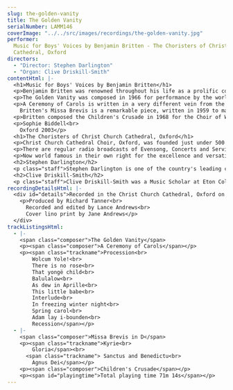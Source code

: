 ```yaml
---
slug: the-golden-vanity
title: The Golden Vanity
serialNumber: LAMM146
coverImage: "../../src/images/recordings/the-golden-vanity.jpg"
performer:
  Music for Boys' Voices by Benjamin Britten - The Choristers of Christ Church
  Cathedral, Oxford
directors:
  - "Director: Stephen Darlington"
  - "Organ: Clive Driskill-Smith"
contentHtml: |-
  <h1>Music for Boys' Voices by Benjamin Britten</h1>
  <p>Benjamin Britten was renowned throughout his life as a prolific composer of children's music, and his affection for young people and interest in their world was a defining characteristic of his personality as an artist. In addition to this he showed an enduring affinity for choral writing, and - combining these two interests - the pieces on this disc represent some of the best examples of his music for young voices. Britten began writing for choirs whilst still at school, including in his early output such works as the Hymn to the Virgin and A Boy was Born. He never compromised his often highly modernistic style when writing for young performers, and always managed to challenge his singers' technical abilities as well as cover a broad spectrum of emotions in his works for children.</p>
  <p>The Golden Vanity was composed in 1966 for performance by the world-famous Vienna Boys' Choir, who commissioned it from Britten and went on to perform it at the Aldeburgh Festival. A vaudeville on the old English ballad of the same name, the work's double chorus of trebles tells the story of a sea battle with Turkish pirates, the humble cabin-boy who saves the day, and a treacherous sea-captain who refuses to keep the promise of his daughter's hand in marriage and lets the hero drown. The music is permeated by folk-like shapes that bring to mind traditional English sea-shanties, although an undertone of dissonance and chromaticism reminds us that the story is in fact a dark one of betrayal and death. In his use of folk-song idioms Britten shares an interest with older composers such as Vaughan Williams, but the melodies are treated in a very different manner from the style of his predecessors. The work's pungent harmonies (including abundant semitonal clashes in the piano part) help to create an uncomfortable and at times even raucous effect. Although The Golden Vanity initially appears to be a more lighthearted work than the Children's Crusade, we are nonetheless presented with a tragic, typically Britten-esque hero; the lonely, suffering boy, abandoned by all those around him. It is worth noting that Britten's own schooldays were deeply unhappy, and it is probable that feelings about his own lonely youth are reflected in music such as this.</p>
  <p>A Ceremony of Carols is written in a very different vein from the Children's Crusade and The Golden Vanity, possessing as it does rather more of a sense of innocence and bright exuberance. The dissonance level is much lower in this earlier work, but although imbued with energy and brim-full with singable melodies there are also numerous effective passages of a more reflective nature. Written in the depths of wartime, this is undoubtedly Britten's most famous work for boys' voices. Nonetheless, although the piece is scored for a three-part choir of trebles with harp accompaniment, its first performance - in Norwich Castle in December 1942 - was given by the women of London's Fleet Street Choir. Britten composed much of A Ceremony of Carols whilst travelling back from America to England by ship, and his choice to write what has come to be seen as such a self-evidently “English” work can be interpreted as an expression of his feelings on returning home after his exile. Setting early carol texts, Britten creates a wide range of effects from his little group - different movements feature soloists (including the particularly haunting This Yongë Childe), playful rhythmic writing (Adam lay i-bounden) and the use of canon (in the bravura choral showpiece, This little Babe). Unifying the whole cycle is the plainsong antiphon, Hodie Christus Natus Est, an ancient chant from the Christmas liturgy. The antiphon can be heard here in the Procession and Recession, and is also subtly featured in the improvisatory harp Interlude at the heart of the work.<br>
    Britten's Missa Brevis is a remarkable piece, written in 1959 to mark the retirement of George Malcolm, director of Westminster Cathedral Choir. Britten was a long-time admirer of the continental, full-bodied sound that Malcolm had cultivated in the Westminster choristers, and the Missa Brevis provides ample opportunity to showcase the impressive abilities of Cathedral trebles. It opens with a commanding Kyrie and dance-like, syllabic Gloria, which - despite its vital rhythms and some almost jazz-like chordal progressions - is actually based on medieval plainsong. At the core of the work is the Sanctus, which opens with a full twelve-note row presented by three cleverly overlapping voice parts, highlighting Britten's growing interest in serialism at the time. In the Benedictus Britten takes the traditional approach in his choice to use soloists, but the staccato word-setting is very unusual. The Agnus Dei is perhaps the most extraordinary movement of all, with its menacing organ pedal ostinato and dissonant interjections from the manuals; the melodic phrases too are chromatic and punctuated by ominous rests. In some ways almost prefiguring the style of the War Requiem, this movement provides a contrast with many composers' preference for soothing Agnus Dei settings. The abrupt unison phrases and return of staccato writing at the text “miserere nobis” (“have mercy upon us”) enhance the impression of a fearful and urgent plea to God, bringing Britten's mass for trebles to a dark and highly unsettling conclusion.</p>
  <p>Britten composed the Children's Crusade in 1968 for the Choir of Wandsworth School. It received its first performance the following year in St Paul's Cathedral, London, on the fiftieth anniversary of the Save the Children fund, and he himself once described it as a “very grisly piece”. The text was translated by Hans Keller from Bertolt Brecht's Kinderkreuzzug, and - like The Golden Vanity - the work has a dark message to deliver about man's inhumanity to man. Its sympathy with the suffering of Polish children during the Second World War aligns it with several other twentieth-century English musical tributes to Polish wartime anguish, including Bax's Five Fantasies on Polish Christmas Carols and Elgar's Polonia. The story tells of a group of children wandering through war-devastated Poland in 1939; they become lost and eventually perish, and even the dog they find along the way dies of starvation. This bleak concert-opera's message demonstrates the similarities between the world of children and our own, even more violent one, and that their lives are inextricably bound up in our conflicts. The atmospheric use of rattling percussion and the low, rumbling registers of the piano produce a truly desolate effect, and the text preserves the feel of Brecht's original vernacular narrative. The stark, rhythmically-flexible recitative style -whilst engaging with twelve-tone techniques - also betrays Britten's burgeoning interest in Japanese culture at this time, as does the addition of free-sounding percussion to the ensemble.</p>
  <p>Sophie Biddell<br>
    Oxford 2003</p>
  <h1>The Choristers of Christ Church Cathedral, Oxford</h1>
  <p>Christ Church Cathedral Choir, Oxford, was founded just under 500 years ago by Thomas Wolsey and Henry VIII. The Choir performs daily services throughout the year in the Cathedral. The boy choristers attend their own Choir School attached to Christ Church and about half of the men are undergraduates at Oxford University.</p>
  <p>There are regular radio broadcasts of Evensong, Concerts and Services. And of course, the Choir is heard regularly singing the Mr Bean and Vicar of Dibley theme tunes on TV, in addition to other theme tunes and incidental music for TV dramas and documentaries. The Choir undertakes a prodigious recording schedule with two further recordings due this year.</p>
  <p>Now world famous in their own right for the excellence and versatility of their singing, in the last couple of years alone, the Choir has toured to great acclaim Japan, the USA (St Louis, Minneapolis, Kansas City, Pittsburgh and Chicago and - just before Christmas 2000, a brilliantly reviewed trip to Washington with the Folger Consort) and also performed at festivals in Freiberg, Germany and Antwerp, Belgium. In August 2002 they made their first visit to the Lahti Festival, Finland, and in November the Choir performed two concerts in Paris, one at Notre Dame. In April this year the Choir gave two concerts in Lourdes. As well as these tours further afield, the Choir gives concerts throughout the year around Britain, this last year performing twice at the Royal Festival Hall, St John's Smith Square, the Aldeburgh Festival, the Nimbus Concert Hall, Monmouth, The Sheldonian, Oxford and of course, Christ Church Cathedral. The Choir continues to work with a number of TV producers, most recently featuring in the Channel 4 BAFTA winning documentary series, Howard Goodall's Big Bangs and has just been seen again on Channel 4 in Howard Goodall's Great Dates. They also featured in Channel 5's Christmas Story, in a documentary on Robert Hooke, and are currently filming for a documentary on Britten.</p>
  <h2>Stephen Darlington</h2>
  <p class="staff">Stephen Darlington is one of the country's leading choral conductors. He was Organ Scholar at Christ Church in the early 1970s, before four years as Assistant Organist at Canterbury Cathedral and then Master of the Music at St Albans Abbey, where he also directed the International Organ Festival. In 1985 he returned to Christ Church as Organist and Tutor in Music. Since then he has divided his time between establishing the College as an acknowledged centre of academic musical excellence, and maintaining the highest choral traditions of the Church of England in Christ Church Cathedral. An extensive discography includes several award-winning CDs. He has travelled worldwide both with the Choir and as an organist and conductor. Under his direction, the Choir has sung with many great artists including Placido Domingo, Jose Carreras, James Bowman, Paul Whelan and John-Mark Ainsley. Also, he has collaborated with some of the most distinguished contemporary composers such as Judith Weir, John Tavener, Robert Saxton and Howard Goodall. From 1999-2001 Stephen was President of the Royal College of Organists. He is currently Choragus of the University of Oxford, and is the holder of a Lambeth Doctorate.</p>
  <h2>Clive Driskill-Smith</h2>
  <p class="staff">Clive Driskill-Smith was a Music Scholar at Eton College and then Organ Scholar at Winchester Cathedral and Assistant Organist at Winchester College for a year. He graduated from Christ Church, Oxford, where he was Organ Scholar, with a First Class Honours degree in Music in 1999 and with the MPhil in 2001. He became a Fellow of the Royal College of Organists with the Limpus, Shinn and Durrant prizes in 1998 and was awarded the W. T. Best Scholarship by the Worshipful Company of Musicians in 2002. Winner of top prizes in the Calgary International Organ Competition and the Royal College of Organists' Performer of the Year Competition, he is represented in North America by Phillip Truckenbrod Concert Artists and is currently Sub-Organist of Christ Church Cathedral in Oxford.</p>
recordingDetailsHtml: |-
  <div id="details">Recorded in the Christ Church Cathedral, Oxford on 1st - 2nd July 2002 and 20th - 21st March 2003 by kind permission of the Dean and Chapter.
    <p>Produced by Richard Tanner<br>
      Recorded and edited by Lance Andrews<br>
      Cover lino print by Jane Andrews</p>
  </div>
trackListingsHtml:
  - |-
    <span class="composer">The Golden Vanity</span>
    <p><span class="composer">A Ceremony of Carols</span></p>
    <p><span class="trackname">Procession<br>
        Wolcum Yole!<br>
        There is no rose<br>
        That yongë child<br>
        Balulalow<br>
        As dew in Aprille<br>
        This little babe<br>
        Interlude<br>
        In freezing winter night<br>
        Spring carol<br>
        Adam lay i-bounden<br>
        Recession</span></p>
  - |-
    <span class="composer">Missa Brevis in D</span>
    <p><span class="trackname">Kyrie<br>
        Gloria</span><br>
      <span class="trackname"> Sanctus and Benedictu<br>
        Agnus Dei</span></p>
    <p><span class="composer">Children's Crusade</span></p>
    <p><span id="playingtime">Total playing time 71m 14s</span></p>
---
```

